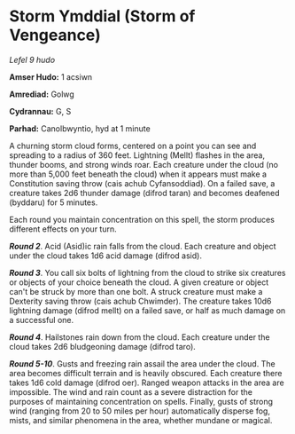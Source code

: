 # Storm Ymddial (Storm of Vengeance)

*Lefel 9 hudo*

**Amser Hudo:** 1 acsiwn

**Amrediad:** Golwg

**Cydrannau:** G, S

**Parhad:** Canolbwyntio, hyd at 1 minute

A churning storm cloud forms, centered on a point you can see and spreading to a radius of 360 feet. Lightning (Mellt) flashes in the area, thunder booms, and strong winds roar. Each creature under the cloud (no more than 5,000 feet beneath the cloud) when it appears must make a Constitution saving throw (cais achub Cyfansoddiad). On a failed save, a creature takes 2d6 thunder damage (difrod taran) and becomes deafened (byddaru) for 5 minutes.

Each round you maintain concentration on this spell, the storm produces different effects on your turn.

***Round 2***. Acid (Asid)ic rain falls from the cloud. Each creature and object under the cloud takes 1d6 acid damage (difrod asid).

***Round 3***. You call six bolts of lightning from the cloud to strike six creatures or objects of your choice beneath the cloud. A given creature or object can't be struck by more than one bolt. A struck creature must make a Dexterity saving throw (cais achub Chwimder). The creature takes 10d6 lightning damage (difrod mellt) on a failed save, or half as much damage on a successful one.

***Round 4***. Hailstones rain down from the cloud. Each creature under the cloud takes 2d6 bludgeoning damage (difrod taro).

***Round 5-10***. Gusts and freezing rain assail the area under the cloud. The area becomes difficult terrain and is heavily obscured. Each creature there takes 1d6 cold damage (difrod oer). Ranged weapon attacks in the area are impossible. The wind and rain count as a severe distraction for the purposes of maintaining concentration on spells. Finally, gusts of strong wind (ranging from 20 to 50 miles per hour) automatically disperse fog, mists, and similar phenomena in the area, whether mundane or magical.